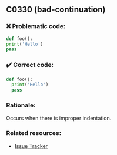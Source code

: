 ## C0330 (bad-continuation)

### :x: Problematic code:

```python
def foo():
print('Hello')
pass
```

### :heavy_check_mark: Correct code:

```python
def foo():
  print('Hello')
  pass
```

### Rationale:

Occurs when there is improper indentation.

### Related resources:

- [Issue Tracker](https://github.com/PyCQA/pylint/issues?q=is%3Aissue+%22bad-continuation%22+OR+%22C0330%22)
